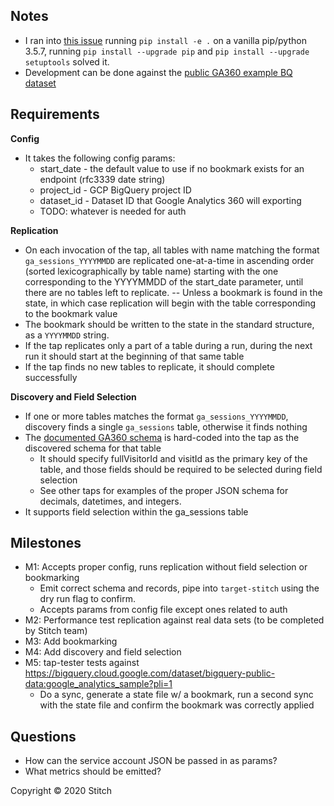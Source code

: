 
## Notes
 - I ran into [this issue](https://github.com/googleapis/google-cloud-python/issues/2990) running `pip install -e .` on a vanilla pip/python 3.5.7, running `pip install --upgrade pip` and `pip install --upgrade setuptools` solved it.
 - Development can be done against the [public GA360 example BQ dataset](https://bigquery.cloud.google.com/dataset/bigquery-public-data:google_analytics_sample?pli=1)
 
## Requirements
**Config**
 - It takes the following config params:
   - start_date - the default value to use if no bookmark exists for an endpoint (rfc3339 date string)
   - project_id - GCP BigQuery project ID
   - dataset_id - Dataset ID that Google Analytics 360 will exporting
   - TODO: whatever is needed for auth
 
**Replication**
 - On each invocation of the tap, all tables with name matching the format `ga_sessions_YYYYMMDD` are replicated one-at-a-time in ascending order (sorted lexicographically by table name) starting with the one corresponding to the YYYYMMDD of the start_date parameter, until there are no tables left to replicate.
 -- Unless a bookmark is found in the state, in which case replication will begin with the table corresponding to the bookmark value
 - The bookmark should be written to the state in the standard structure, as a `YYYYMMDD` string.
 - If the tap replicates only a part of a table during a run, during the next run it should start at the beginning of that same table
 - If the tap finds no new tables to replicate, it should complete successfully 
 
**Discovery and Field Selection**
 - If one or more tables matches the format `ga_sessions_YYYYMMDD`, discovery finds a single `ga_sessions` table, otherwise it finds nothing
 - The [documented GA360 schema](https://support.google.com/analytics/answer/3437719?hl=en&ref_topic=3416089) is hard-coded into the tap as the discovered schema for that table
   - It should specify fullVisitorId and visitId as the primary key of the table, and those fields should be required to be selected during field selection
   - See other taps for examples of the proper JSON schema for decimals, datetimes, and integers.
 - It supports field selection within the ga_sessions table
  
## Milestones
 - M1: Accepts proper config, runs replication without field selection or bookmarking
   - Emit correct schema and records, pipe into `target-stitch` using the dry run flag to confirm.
   - Accepts params from config file except ones related to auth
 - M2: Performance test replication against real data sets (to be completed by Stitch team)
 - M3: Add bookmarking
 - M4: Add discovery and field selection
 - M5: tap-tester tests against https://bigquery.cloud.google.com/dataset/bigquery-public-data:google_analytics_sample?pli=1
   - Do a sync, generate a state file w/ a bookmark, run a second sync with the state file and confirm the bookmark was correctly applied
  
## Questions
 - How can the service account JSON be passed in as params?
 - What metrics should be emitted?

Copyright &copy; 2020 Stitch
